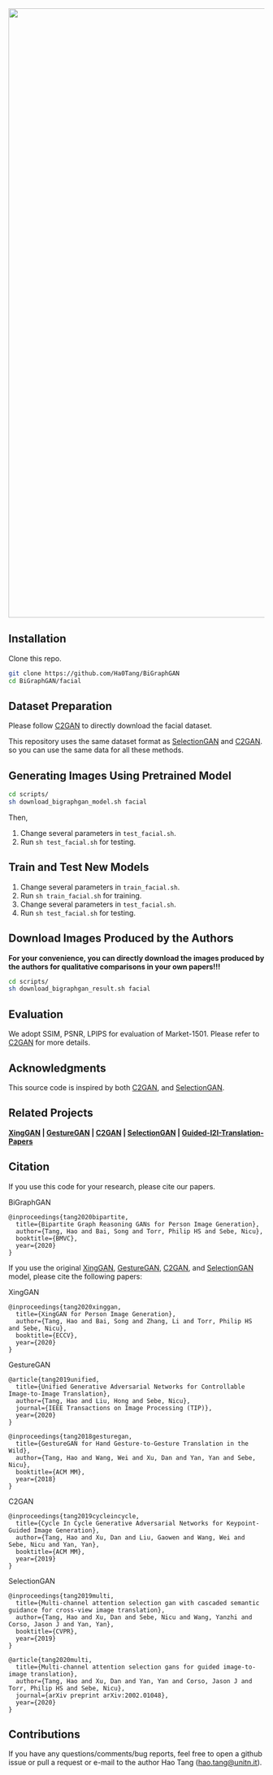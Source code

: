 <img src='https://github.com/Ha0Tang/BiGraphGAN/tree/master/imgs/face_results.jpg' width=1200>

## Installation

Clone this repo.
```bash
git clone https://github.com/Ha0Tang/BiGraphGAN
cd BiGraphGAN/facial
```

## Dataset Preparation

Please follow [C2GAN](https://github.com/Ha0Tang/C2GAN#dataset-preparation) to directly download the facial dataset.

This repository uses the same dataset format as [SelectionGAN](https://github.com/Ha0Tang/SelectionGAN/tree/master/person_transfer#data-preperation) and [C2GAN](https://github.com/Ha0Tang/C2GAN#dataset-preparation). so you can use the same data for all these methods.

## Generating Images Using Pretrained Model
```bash
cd scripts/
sh download_bigraphgan_model.sh facial
```
Then,
1. Change several parameters in `test_facial.sh`.
2. Run `sh test_facial.sh` for testing.

## Train and Test New Models
1. Change several parameters in `train_facial.sh`.
2. Run `sh train_facial.sh` for training.
3. Change several parameters in `test_facial.sh`.
4. Run `sh test_facial.sh` for testing.

## Download Images Produced by the Authors
**For your convenience, you can directly download the images produced by the authors for qualitative comparisons in your own papers!!!**

```bash
cd scripts/
sh download_bigraphgan_result.sh facial
```

## Evaluation
We adopt SSIM, PSNR, LPIPS for evaluation of Market-1501. Please refer to [C2GAN](https://github.com/Ha0Tang/C2GAN) for more details.
 
## Acknowledgments
This source code is inspired by both [C2GAN](https://github.com/Ha0Tang/C2GAN), and [SelectionGAN](https://github.com/Ha0Tang/SelectionGAN). 

## Related Projects
**[XingGAN](https://github.com/Ha0Tang/XingGAN) | [GestureGAN](https://github.com/Ha0Tang/GestureGAN) | [C2GAN](https://github.com/Ha0Tang/C2GAN) | [SelectionGAN](https://github.com/Ha0Tang/SelectionGAN) | [Guided-I2I-Translation-Papers](https://github.com/Ha0Tang/Guided-I2I-Translation-Papers)**

## Citation
If you use this code for your research, please cite our papers.

BiGraphGAN
```
@inproceedings{tang2020bipartite,
  title={Bipartite Graph Reasoning GANs for Person Image Generation},
  author={Tang, Hao and Bai, Song and Torr, Philip HS and Sebe, Nicu},
  booktitle={BMVC},
  year={2020}
}
```

If you use the original [XingGAN](https://github.com/Ha0Tang/XingGAN), [GestureGAN](https://github.com/Ha0Tang/GestureGAN), [C2GAN](https://github.com/Ha0Tang/C2GAN), and [SelectionGAN](https://github.com/Ha0Tang/SelectionGAN) model, please cite the following papers:

XingGAN
```
@inproceedings{tang2020xinggan,
  title={XingGAN for Person Image Generation},
  author={Tang, Hao and Bai, Song and Zhang, Li and Torr, Philip HS and Sebe, Nicu},
  booktitle={ECCV},
  year={2020}
}
```

GestureGAN
```
@article{tang2019unified,
  title={Unified Generative Adversarial Networks for Controllable Image-to-Image Translation},
  author={Tang, Hao and Liu, Hong and Sebe, Nicu},
  journal={IEEE Transactions on Image Processing (TIP)},
  year={2020}
}

@inproceedings{tang2018gesturegan,
  title={GestureGAN for Hand Gesture-to-Gesture Translation in the Wild},
  author={Tang, Hao and Wang, Wei and Xu, Dan and Yan, Yan and Sebe, Nicu},
  booktitle={ACM MM},
  year={2018}
}
```

C2GAN
```
@inproceedings{tang2019cycleincycle,
  title={Cycle In Cycle Generative Adversarial Networks for Keypoint-Guided Image Generation},
  author={Tang, Hao and Xu, Dan and Liu, Gaowen and Wang, Wei and Sebe, Nicu and Yan, Yan},
  booktitle={ACM MM},
  year={2019}
}
```

SelectionGAN
```
@inproceedings{tang2019multi,
  title={Multi-channel attention selection gan with cascaded semantic guidance for cross-view image translation},
  author={Tang, Hao and Xu, Dan and Sebe, Nicu and Wang, Yanzhi and Corso, Jason J and Yan, Yan},
  booktitle={CVPR},
  year={2019}
}

@article{tang2020multi,
  title={Multi-channel attention selection gans for guided image-to-image translation},
  author={Tang, Hao and Xu, Dan and Yan, Yan and Corso, Jason J and Torr, Philip HS and Sebe, Nicu},
  journal={arXiv preprint arXiv:2002.01048},
  year={2020}
}
```

## Contributions
If you have any questions/comments/bug reports, feel free to open a github issue or pull a request or e-mail to the author Hao Tang ([hao.tang@unitn.it](hao.tang@unitn.it)).
